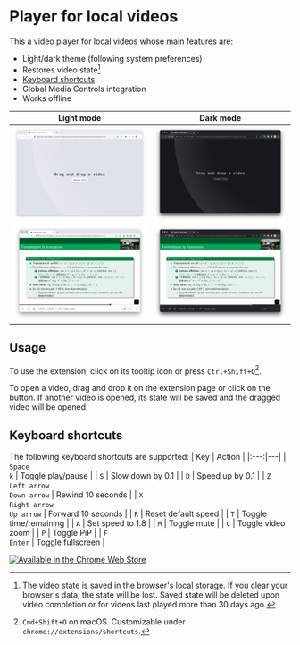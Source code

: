 # Player for local videos
This a video player for local videos whose main features are:
* Light/dark theme (following system preferences)
* Restores video state[^note]
* [Keyboard shortcuts](#keyboard-shortcuts)
* Global Media Controls integration
* Works offline

Light mode | Dark mode
:---------:|:--------:
![Welcome screen (light mode)](./screenshots/welcome-light.png) | ![Welcome screen (dark mode)](./screenshots/welcome-dark.png)
![Player (light mode)](./screenshots/player-light.png) | ![Player (dark mode)](./screenshots/player-dark.png)

## Usage
To use the extension, click on its tooltip icon or press `Ctrl+Shift+O`[^1].

To open a video, drag and drop it on the extension page or click on the button. If another video is opened, its state will be saved and the dragged video will be opened.

## Keyboard shortcuts
The following keyboard shortcuts are supported:
| Key | Action |
|:---:|---|
| `Space`<br>`k` | Toggle play/pause |
| `S` | Slow down by 0.1 |
| `D` | Speed up by 0.1 |
| `Z`<br>`Left arrow`<br>`Down arrow` | Rewind 10 seconds |
| `X`<br>`Right arrow`<br>`Up arrow` | Forward 10 seconds |
| `R` | Reset default speed |
| `T` | Toggle time/remaining |
| `A` | Set speed to 1.8 |
| `M` | Toggle mute |
| `C` | Toggle video zoom |
| `P` | Toggle PiP |
| `F`<br>`Enter` | Toggle fullscreen |

[![Available in the Chrome Web Store](https://user-images.githubusercontent.com/50383865/166124241-0a01a0b4-855a-44be-8f24-b823bb1ed7bd.png)](https://chrome.google.com/webstore/detail/player-for-local-videos/jobmoeleihhccoboiljgojnjkejppiih)

[^note]: The video state is saved in the browser's local storage. If you clear your browser's data, the state will be lost. Saved state will be deleted upon video completion or for videos last played more than 30 days ago.

[^1]: `Cmd+Shift+O` on macOS. Customizable under `chrome://extensions/shortcuts`.
